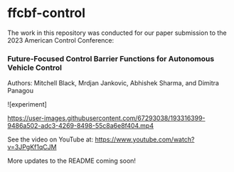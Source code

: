# ffcbf-control

The work in this repository was conducted for our paper submission to the 2023 American Control Conference:

### Future-Focused Control Barrier Functions for Autonomous Vehicle Control

Authors: Mitchell Black, Mrdjan Jankovic, Abhishek Sharma, and Dimitra Panagou

![experiment] 

https://user-images.githubusercontent.com/67293038/193316399-9486a502-adc3-4269-8498-55c8a6e8f404.mp4



See the video on YouTube at: https://www.youtube.com/watch?v=3JPgKf1qCJM

More updates to the README coming soon!
